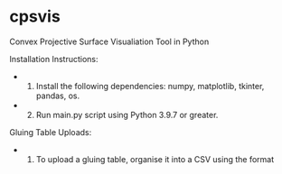 # cpsvis
Convex Projective Surface Visualiation Tool in Python

Installation Instructions:

- 1. Install the following dependencies: numpy, matplotlib, tkinter, pandas, os.
- 2. Run main.py script using Python 3.9.7 or greater.

Gluing Table Uploads:
- 1. To upload a gluing table, organise it into a CSV using the format 